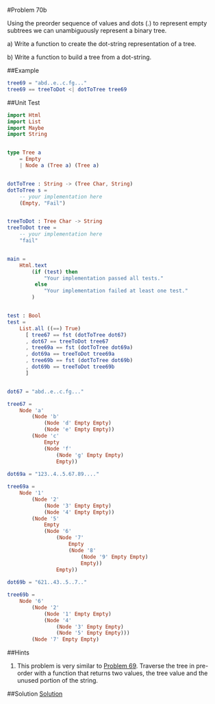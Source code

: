 #Problem 70b

Using the preorder sequence of values and dots (.) to represent empty subtrees we can unambiguously represent a binary tree. 

a) Write a function to create the dot-string representation of a tree. 

b) Write a function to build a tree from a dot-string.

##Example
```elm
tree69 = "abd..e..c.fg..."
tree69 == treeToDot <| dotToTree tree69
```
   
##Unit Test
```elm
import Html
import List
import Maybe
import String


type Tree a
    = Empty
    | Node a (Tree a) (Tree a)


dotToTree : String -> (Tree Char, String)
dotToTree s = 
    -- your implementation here
    (Empty, "Fail")


treeToDot : Tree Char -> String
treeToDot tree = 
    -- your implementation here
    "fail"


main =
    Html.text
        (if (test) then
            "Your implementation passed all tests."
         else
            "Your implementation failed at least one test."
        )


test : Bool
test =
    List.all ((==) True)
      [ tree67 == fst (dotToTree dot67)
      , dot67 == treeToDot tree67
      , tree69a == fst (dotToTree dot69a)
      , dot69a == treeToDot tree69a
      , tree69b == fst (dotToTree dot69b)
      , dot69b == treeToDot tree69b
      ]


dot67 = "abd..e..c.fg..."

tree67 = 
    Node 'a'
        (Node 'b'
            (Node 'd' Empty Empty)
            (Node 'e' Empty Empty))
        (Node 'c' 
            Empty 
            (Node 'f' 
                (Node 'g' Empty Empty) 
                Empty))
                
dot69a = "123..4..5.67.89...."      

tree69a = 
    Node '1'
        (Node '2'
            (Node '3' Empty Empty)
            (Node '4' Empty Empty))
        (Node '5' 
            Empty 
            (Node '6' 
                (Node '7' 
                    Empty 
                    (Node '8' 
                        (Node '9' Empty Empty) 
                        Empty))
                Empty))
                
dot69b = "621..43..5..7.."      

tree69b = 
    Node '6'
        (Node '2'
            (Node '1' Empty Empty)
            (Node '4' 
                (Node '3' Empty Empty) 
                (Node '5' Empty Empty)))
        (Node '7' Empty Empty)

```

##Hints
1. This problem is very similar to [Problem 69](p69.md).  Traverse the tree in pre-order with a function that returns two values, the tree value and the unused portion of the string. 


##Solution
[Solution](../s/s69.md)